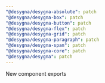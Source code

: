 ```yaml
---
"@desygna/desygna-absolute": patch
"@desygna/desygna-box": patch
"@desygna/desygna-button": patch
"@desygna/desygna-flex": patch
"@desygna/desygna-grid": patch
"@desygna/desygna-paragraph": patch
"@desygna/desygna-span": patch
"@desygna/desygna-core": patch
"@desygna/desygna": patch
---
```


New component exports
